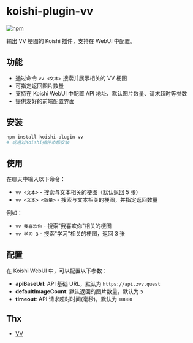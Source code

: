 # koishi-plugin-vv

[![npm](https://img.shields.io/npm/v/koishi-plugin-vv?style=flat-square)](https://www.npmjs.com/package/koishi-plugin-vv)

输出 VV 梗图的 Koishi 插件，支持在 WebUI 中配置。

## 功能

-   通过命令 `vv <文本>` 搜索并展示相关的 VV 梗图
-   可指定返回图片数量
-   支持在 Koishi WebUI 中配置 API 地址、默认图片数量、请求超时等参数
-   提供友好的前端配置界面

## 安装

```bash
npm install koishi-plugin-vv
# 或通过Koishi插件市场安装
```

## 使用

在聊天中输入以下命令：

-   `vv <文本>` - 搜索与文本相关的梗图（默认返回 5 张）
-   `vv <文本> <数量>` - 搜索与文本相关的梗图，并指定返回数量

例如：

-   `vv 我喜欢你` - 搜索"我喜欢你"相关的梗图
-   `vv 学习 3` - 搜索"学习"相关的梗图，返回 3 张

## 配置

在 Koishi WebUI 中，可以配置以下参数：

-   **apiBaseUrl**: API 基础 URL，默认为 `https://api.zvv.quest`
-   **defaultImageCount**: 默认返回的图片数量，默认为 `5`
-   **timeout**: API 请求超时时间(毫秒)，默认为 `10000`

## Thx

-   [VV](https://github.com/MemeMeow-Studio/MemeMeow)

